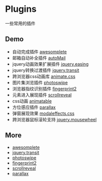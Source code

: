 # Plugins
一些常用的插件

## Demo
* 自动完成插件 [awesomplete](http://moamaoa.com/Plugins/js/awesomplete/demo.html)
* 邮箱自动补全插件 [autoMail](http://moamaoa.com/Plugins/jqueryplugins/automail/demo.html)
* jquery动画效果扩展插件 [jquery.easing](http://moamaoa.com/Plugins/jqueryplugins/easing/demo.html)
* jquery转换过渡插件 [jquery.transit](http://moamaoa.com/Plugins/jqueryplugins/transit/demo.html)
* 跨浏览器css动画库 [animate.css](http://moamaoa.com/Plugins/css/animate/demo.html)
* 图片集浏览插件 [photoswipe](http://moamaoa.com/Plugins/js/photoswipe/demo.html)
* 浏览器指纹识别插件 [fingerprint2](http://moamaoa.com/Plugins/js/fingerprint/demo.html)
* 元素进入展现插件 [scrollreveal](http://moamaoa.com/Plugins/js/scrollreveal/demo.html)
* css动画 [animatable](http://moamaoa.com/Plugins/js/animatable/demo.html)
* 方位感应插件 [parallax](http://moamaoa.com/Plugins/js/parallax/demo.html)
* 弹窗展现效果 [modaleffects.css](http://moamaoa.com/Plugins/css/modaleffects/demo.html)
* 跨浏览器鼠标滚轮支持 [jquery.mousewheel](http://moamaoa.com/Plugins/jqueryplugins/mousewheel/demo.html)

## More
* [awesomplete](https://github.com/LeaVerou/awesomplete)
* [jquery.transit](https://github.com/rstacruz/jquery.transit)
* [photoswipe](https://github.com/dimsemenov/photoswipe)
* [fingerprint2](https://github.com/Valve/fingerprintjs2)
* [scrollreveal](https://github.com/jlmakes/scrollReveal.js)
* [parallax](https://github.com/wagerfield/parallax)
